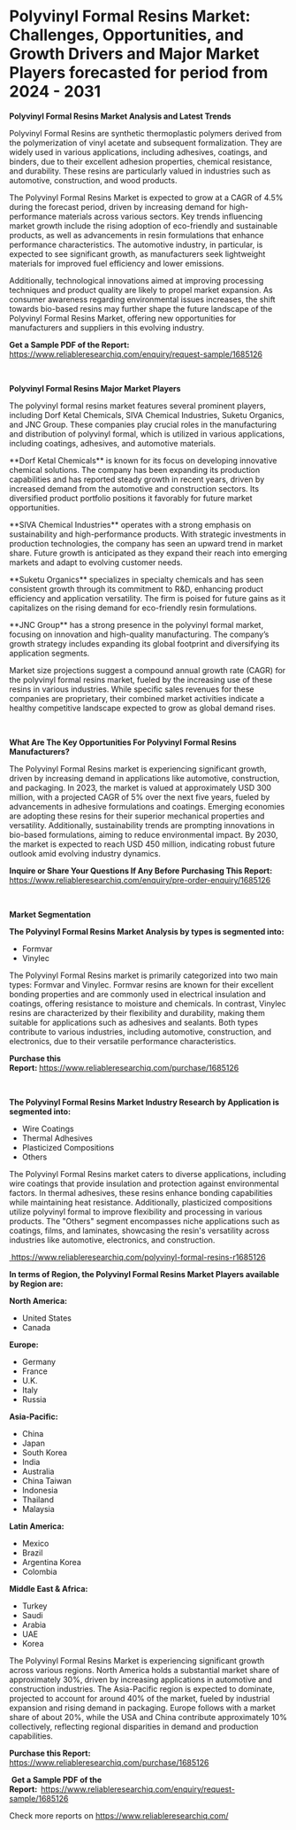 <p><h1>Polyvinyl Formal Resins Market: Challenges, Opportunities, and Growth Drivers and Major Market Players forecasted for period from 2024 - 2031</h1></p><p><strong>Polyvinyl Formal Resins Market Analysis and Latest Trends</strong></p>
<p><p>Polyvinyl Formal Resins are synthetic thermoplastic polymers derived from the polymerization of vinyl acetate and subsequent formalization. They are widely used in various applications, including adhesives, coatings, and binders, due to their excellent adhesion properties, chemical resistance, and durability. These resins are particularly valued in industries such as automotive, construction, and wood products.</p><p>The Polyvinyl Formal Resins Market is expected to grow at a CAGR of 4.5% during the forecast period, driven by increasing demand for high-performance materials across various sectors. Key trends influencing market growth include the rising adoption of eco-friendly and sustainable products, as well as advancements in resin formulations that enhance performance characteristics. The automotive industry, in particular, is expected to see significant growth, as manufacturers seek lightweight materials for improved fuel efficiency and lower emissions.</p><p>Additionally, technological innovations aimed at improving processing techniques and product quality are likely to propel market expansion. As consumer awareness regarding environmental issues increases, the shift towards bio-based resins may further shape the future landscape of the Polyvinyl Formal Resins Market, offering new opportunities for manufacturers and suppliers in this evolving industry.</p></p>
<p><strong>Get a Sample PDF of the Report:&nbsp;</strong> <a href="https://www.reliableresearchiq.com/enquiry/request-sample/1685126?utm_campaign=1906&utm_medium=2&utm_source=Github&utm_content=ia&utm_term=30122024&utm_id=polyvinyl-formal-resins">https://www.reliableresearchiq.com/enquiry/request-sample/1685126</a></p>
<p>&nbsp;</p>
<p><strong>Polyvinyl Formal Resins Major Market Players</strong></p>
<p><p>The polyvinyl formal resins market features several prominent players, including Dorf Ketal Chemicals, SIVA Chemical Industries, Suketu Organics, and JNC Group. These companies play crucial roles in the manufacturing and distribution of polyvinyl formal, which is utilized in various applications, including coatings, adhesives, and automotive materials.</p><p>**Dorf Ketal Chemicals** is known for its focus on developing innovative chemical solutions. The company has been expanding its production capabilities and has reported steady growth in recent years, driven by increased demand from the automotive and construction sectors. Its diversified product portfolio positions it favorably for future market opportunities.</p><p>**SIVA Chemical Industries** operates with a strong emphasis on sustainability and high-performance products. With strategic investments in production technologies, the company has seen an upward trend in market share. Future growth is anticipated as they expand their reach into emerging markets and adapt to evolving customer needs.</p><p>**Suketu Organics** specializes in specialty chemicals and has seen consistent growth through its commitment to R&D, enhancing product efficiency and application versatility. The firm is poised for future gains as it capitalizes on the rising demand for eco-friendly resin formulations.</p><p>**JNC Group** has a strong presence in the polyvinyl formal market, focusing on innovation and high-quality manufacturing. The company’s growth strategy includes expanding its global footprint and diversifying its application segments.</p><p>Market size projections suggest a compound annual growth rate (CAGR) for the polyvinyl formal resins market, fueled by the increasing use of these resins in various industries. While specific sales revenues for these companies are proprietary, their combined market activities indicate a healthy competitive landscape expected to grow as global demand rises.</p></p>
<p>&nbsp;</p>
<p><strong>What Are The Key Opportunities For Polyvinyl Formal Resins Manufacturers?</strong></p>
<p><p>The Polyvinyl Formal Resins market is experiencing significant growth, driven by increasing demand in applications like automotive, construction, and packaging. In 2023, the market is valued at approximately USD 300 million, with a projected CAGR of 5% over the next five years, fueled by advancements in adhesive formulations and coatings. Emerging economies are adopting these resins for their superior mechanical properties and versatility. Additionally, sustainability trends are prompting innovations in bio-based formulations, aiming to reduce environmental impact. By 2030, the market is expected to reach USD 450 million, indicating robust future outlook amid evolving industry dynamics.</p></p>
<p><strong>Inquire or Share Your Questions If Any Before Purchasing This Report:</strong> <a href="https://www.reliableresearchiq.com/enquiry/pre-order-enquiry/1685126?utm_campaign=1906&utm_medium=2&utm_source=Github&utm_content=ia&utm_term=30122024&utm_id=polyvinyl-formal-resins">https://www.reliableresearchiq.com/enquiry/pre-order-enquiry/1685126</a></p>
<p>&nbsp;</p>
<p><strong>Market Segmentation</strong></p>
<p><strong>The Polyvinyl Formal Resins Market Analysis by types is segmented into:</strong></p>
<p><ul><li>Formvar</li><li>Vinylec</li></ul></p>
<p><p>The Polyvinyl Formal Resins market is primarily categorized into two main types: Formvar and Vinylec. Formvar resins are known for their excellent bonding properties and are commonly used in electrical insulation and coatings, offering resistance to moisture and chemicals. In contrast, Vinylec resins are characterized by their flexibility and durability, making them suitable for applications such as adhesives and sealants. Both types contribute to various industries, including automotive, construction, and electronics, due to their versatile performance characteristics.</p></p>
<p><strong>Purchase this Report:&nbsp;</strong><a href="https://www.reliableresearchiq.com/purchase/1685126?utm_campaign=1906&utm_medium=2&utm_source=Github&utm_content=ia&utm_term=30122024&utm_id=polyvinyl-formal-resins">https://www.reliableresearchiq.com/purchase/1685126</a></p>
<p>&nbsp;</p>
<p><strong>The Polyvinyl Formal Resins Market Industry Research by Application is segmented into:</strong></p>
<p><ul><li>Wire Coatings</li><li>Thermal Adhesives</li><li>Plasticized Compositions</li><li>Others</li></ul></p>
<p><p>The Polyvinyl Formal Resins market caters to diverse applications, including wire coatings that provide insulation and protection against environmental factors. In thermal adhesives, these resins enhance bonding capabilities while maintaining heat resistance. Additionally, plasticized compositions utilize polyvinyl formal to improve flexibility and processing in various products. The "Others" segment encompasses niche applications such as coatings, films, and laminates, showcasing the resin's versatility across industries like automotive, electronics, and construction.</p></p>
<p><a href="https://www.reliableresearchiq.com/polyvinyl-formal-resins-r1685126?utm_campaign=1906&utm_medium=2&utm_source=Github&utm_content=ia&utm_term=30122024&utm_id=polyvinyl-formal-resins">&nbsp;https://www.reliableresearchiq.com/polyvinyl-formal-resins-r1685126</a></p>
<p><strong>In terms of Region, the Polyvinyl Formal Resins Market Players available by Region are:</strong></p>
<p>
    <p> <strong> North America: </strong>
        <ul>
            <li>United States</li>
            <li>Canada</li>
        </ul>
        </p> 
    <p> <strong> Europe: </strong>
        <ul>
            <li>Germany</li>
            <li>France</li>
            <li>U.K.</li>
            <li>Italy</li>
            <li>Russia</li>
        </ul>
        </p> 
    <p> <strong> Asia-Pacific: </strong>
        <ul>
            <li>China</li>
            <li>Japan</li>
            <li>South Korea</li>
            <li>India</li>
            <li>Australia</li>
            <li>China Taiwan</li>
            <li>Indonesia</li>
            <li>Thailand</li>
            <li>Malaysia</li>
        </ul>
        </p> 
    <p> <strong> Latin America: </strong>
        <ul>
            <li>Mexico</li>
            <li>Brazil</li>
            <li>Argentina Korea</li>
            <li>Colombia</li>
        </ul>
        </p> 
    <p> <strong> Middle East & Africa: </strong>
        <ul>
            <li>Turkey</li>
            <li>Saudi</li>
            <li>Arabia</li>
            <li>UAE</li>
            <li>Korea</li>
        </ul>
    </p>
    </p>
<p><p>The Polyvinyl Formal Resins Market is experiencing significant growth across various regions. North America holds a substantial market share of approximately 30%, driven by increasing applications in automotive and construction industries. The Asia-Pacific region is expected to dominate, projected to account for around 40% of the market, fueled by industrial expansion and rising demand in packaging. Europe follows with a market share of about 20%, while the USA and China contribute approximately 10% collectively, reflecting regional disparities in demand and production capabilities.</p></p>
<p><strong>Purchase this Report: </strong><a href="https://www.reliableresearchiq.com/purchase/1685126?utm_campaign=1906&utm_medium=2&utm_source=Github&utm_content=ia&utm_term=30122024&utm_id=polyvinyl-formal-resins">https://www.reliableresearchiq.com/purchase/1685126</a></p>
<p>&nbsp;<strong>Get a Sample PDF of the Report:&nbsp;&nbsp;</strong><a href="https://www.reliableresearchiq.com/enquiry/request-sample/1685126?utm_campaign=1906&utm_medium=2&utm_source=Github&utm_content=ia&utm_term=30122024&utm_id=polyvinyl-formal-resins">https://www.reliableresearchiq.com/enquiry/request-sample/1685126</a></p>
<p><strong></strong></p>
<p>Check more reports on <a href="https://www.reliableresearchiq.com/?utm_campaign=1906&utm_medium=2&utm_source=Github&utm_content=ia&utm_term=30122024&utm_id=polyvinyl-formal-resins">https://www.reliableresearchiq.com/</a></p>